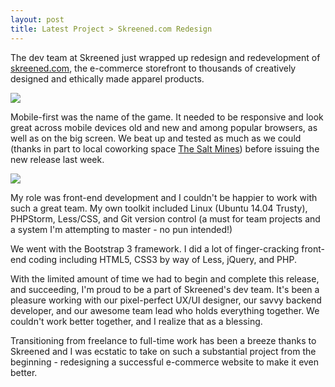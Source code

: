 ```yaml
---
layout: post
title: Latest Project > Skreened.com Redesign
---
```


The dev team at Skreened just wrapped up redesign and redevelopment of [skreened.com](http://skreened.com), the e-commerce storefront to thousands of creatively designed and ethically made apparel products.

<img src="http://marsadie.github.io/blog/images/skreened-homepage.png" class="align-center" />

Mobile-first was the name of the game. It needed to be responsive and look great across mobile devices old and new and among popular browsers, as well as on the big screen. We beat up and tested as much as we could (thanks in part to local coworking space [The Salt Mines](http://saltmines.us)) before issuing the new release last week.

<img src="http://marsadie.github.io/blog/images/skreened-responsive.png" class="align-center" />

My role was front-end development and I couldn't be happier to work with such a great team. My own toolkit included Linux (Ubuntu 14.04 Trusty), PHPStorm, Less/CSS, and Git version control (a must for team projects and a system I'm attempting to master - no pun intended!)

We went with the Bootstrap 3 framework. I did a lot of finger-cracking front-end coding including HTML5, CSS3 by way of Less, jQuery, and PHP.

With the limited amount of time we had to begin and complete this release, and succeeding, I'm proud to be a part of Skreened's dev team. It's been a pleasure working with our pixel-perfect UX/UI designer, our savvy backend developer, and our awesome team lead who holds everything together. We couldn't work better together, and I realize that as a blessing.

Transitioning from freelance to full-time work has been a breeze thanks to Skreened and I was ecstatic to take on such a substantial project from the beginning - redesigning a successful e-commerce website to make it even better.
